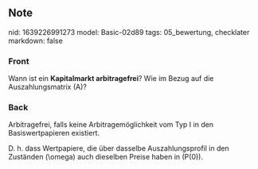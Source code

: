 ## Note
nid: 1639226991273
model: Basic-02d89
tags: 05_bewertung, checklater
markdown: false

### Front
Wann ist ein <b>Kapitalmarkt arbitragefrei</b>? Wie im Bezug auf die Auszahlungsmatrix \(A\)?

### Back
Arbitragefrei, falls keine Arbitragemöglichkeit vom Typ I in den Basiswertpapieren existiert.

D. h. dass Wertpapiere, die über dasselbe Auszahlungsprofil in den Zuständen \(\omega\) auch dieselben Preise haben in \(P(0)\).
